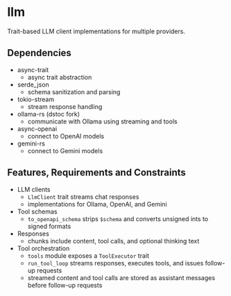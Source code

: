 # llm
Trait-based LLM client implementations for multiple providers.

## Dependencies
- async-trait
  - async trait abstraction
- serde_json
  - schema sanitization and parsing
- tokio-stream
  - stream response handling
- ollama-rs (dstoc fork)
  - communicate with Ollama using streaming and tools
- async-openai
  - connect to OpenAI models
- gemini-rs
  - connect to Gemini models

## Features, Requirements and Constraints
- LLM clients
  - `LlmClient` trait streams chat responses
  - implementations for Ollama, OpenAI, and Gemini
- Tool schemas
  - `to_openapi_schema` strips `$schema` and converts unsigned ints to signed formats
- Responses
  - chunks include content, tool calls, and optional thinking text
- Tool orchestration
  - `tools` module exposes a `ToolExecutor` trait
  - `run_tool_loop` streams responses, executes tools, and issues follow-up requests
  - streamed content and tool calls are stored as assistant messages before follow-up requests
